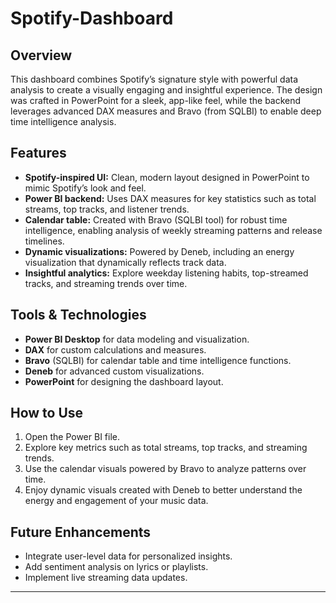 # Spotify-Dashboard

## Overview
This dashboard combines Spotify’s signature style with powerful data analysis to create a visually engaging and insightful experience. The design was crafted in PowerPoint for a sleek, app-like feel, while the backend leverages advanced DAX measures and Bravo (from SQLBI) to enable deep time intelligence analysis.

## Features
- **Spotify-inspired UI:** Clean, modern layout designed in PowerPoint to mimic Spotify’s look and feel.
- **Power BI backend:** Uses DAX measures for key statistics such as total streams, top tracks, and listener trends.
- **Calendar table:** Created with Bravo (SQLBI tool) for robust time intelligence, enabling analysis of weekly streaming patterns and release timelines.
- **Dynamic visualizations:** Powered by Deneb, including an energy visualization that dynamically reflects track data.
- **Insightful analytics:** Explore weekday listening habits, top-streamed tracks, and streaming trends over time.

## Tools & Technologies
- **Power BI Desktop** for data modeling and visualization.
- **DAX** for custom calculations and measures.
- **Bravo** (SQLBI) for calendar table and time intelligence functions.
- **Deneb** for advanced custom visualizations.
- **PowerPoint** for designing the dashboard layout.

## How to Use
1. Open the Power BI file.
2. Explore key metrics such as total streams, top tracks, and streaming trends.
3. Use the calendar visuals powered by Bravo to analyze patterns over time.
4. Enjoy dynamic visuals created with Deneb to better understand the energy and engagement of your music data.

## Future Enhancements
- Integrate user-level data for personalized insights.
- Add sentiment analysis on lyrics or playlists.
- Implement live streaming data updates.

---
